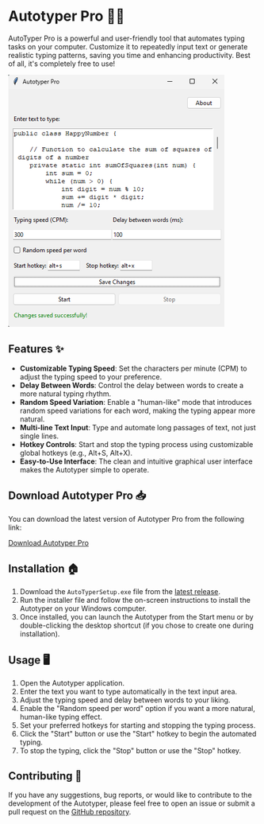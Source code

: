 # Autotyper Pro 🤖✨

AutoTyper Pro is a powerful and user-friendly tool that automates typing tasks on your computer. Customize it to repeatedly input text or generate realistic typing patterns, saving you time and enhancing productivity. Best of all, it's completely free to use!

![Autotyper Screenshot](assets/images/AutoTyper.png)

## Features ✨

- **Customizable Typing Speed**: Set the characters per minute (CPM) to adjust the typing speed to your preference.
- **Delay Between Words**: Control the delay between words to create a more natural typing rhythm.
- **Random Speed Variation**: Enable a "human-like" mode that introduces random speed variations for each word, making the typing appear more natural.
- **Multi-line Text Input**: Type and automate long passages of text, not just single lines.
- **Hotkey Controls**: Start and stop the typing process using customizable global hotkeys (e.g., Alt+S, Alt+X).
- **Easy-to-Use Interface**: The clean and intuitive graphical user interface makes the Autotyper simple to operate.

## Download Autotyper Pro 📥

You can download the latest version of Autotyper Pro from the following link:

[Download Autotyper Pro](https://github.com/srijanpathak03/Autotyper/releases/download/v1.0/AutoTyperSetup.exe)


## Installation 🏠

1. Download the `AutoTyperSetup.exe` file from the [latest release](https://github.com/srijan-pathak/autotyper/releases/latest).
2. Run the installer file and follow the on-screen instructions to install the Autotyper on your Windows computer.
3. Once installed, you can launch the Autotyper from the Start menu or by double-clicking the desktop shortcut (if you chose to create one during installation).

## Usage 🖥️

1. Open the Autotyper application.
2. Enter the text you want to type automatically in the text input area.
3. Adjust the typing speed and delay between words to your liking.
4. Enable the "Random speed per word" option if you want a more natural, human-like typing effect.
5. Set your preferred hotkeys for starting and stopping the typing process.
6. Click the "Start" button or use the "Start" hotkey to begin the automated typing.
7. To stop the typing, click the "Stop" button or use the "Stop" hotkey.

## Contributing 🤝

If you have any suggestions, bug reports, or would like to contribute to the development of the Autotyper, please feel free to open an issue or submit a pull request on the [GitHub repository](https://github.com/srijanpathak03/Autotyper).

